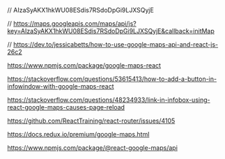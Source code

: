 
// AIzaSyAKX1hkWU08ESdis7RSdoDpGi9LJXSQyjE


// https://maps.googleapis.com/maps/api/js?key=AIzaSyAKX1hkWU08ESdis7RSdoDpGi9LJXSQyjE&callback=initMap

// https://dev.to/jessicabetts/how-to-use-google-maps-api-and-react-js-26c2


https://www.npmjs.com/package/google-maps-react

https://stackoverflow.com/questions/53615413/how-to-add-a-button-in-infowindow-with-google-maps-react

https://stackoverflow.com/questions/48234933/link-in-infobox-using-react-google-maps-causes-page-reload


https://github.com/ReactTraining/react-router/issues/4105


https://docs.redux.io/premium/google-maps.html


https://www.npmjs.com/package/@react-google-maps/api